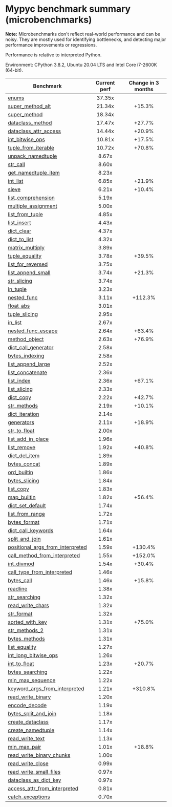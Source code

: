 # Mypyc benchmark summary (microbenchmarks)

**Note:** Microbenchmarks don't reflect real-world performance and can be noisy.
           They are mostly used for identifying bottlenecks, and detecting major performance
           improvements or regressions.

Performance is relative to interpreted Python.

Environment: CPython 3.8.2, Ubuntu 20.04 LTS and Intel Core i7-2600K (64-bit).

| Benchmark | Current perf | Change in 3 months |
| --- | :---: | :---: |
| [enums](benchmarks/enums.md) | 37.35x |  |
| [super_method_alt](benchmarks/super_method_alt.md) | 21.34x | +15.3% |
| [super_method](benchmarks/super_method.md) | 18.34x |  |
| [dataclass_method](benchmarks/dataclass_method.md) | 17.47x | +27.7% |
| [dataclass_attr_access](benchmarks/dataclass_attr_access.md) | 14.44x | +20.9% |
| [int_bitwise_ops](benchmarks/int_bitwise_ops.md) | 10.81x | +17.5% |
| [tuple_from_iterable](benchmarks/tuple_from_iterable.md) | 10.72x | +70.8% |
| [unpack_namedtuple](benchmarks/unpack_namedtuple.md) | 8.67x |  |
| [str_call](benchmarks/str_call.md) | 8.60x |  |
| [get_namedtuple_item](benchmarks/get_namedtuple_item.md) | 8.23x |  |
| [int_list](benchmarks/int_list.md) | 6.85x | +21.9% |
| [sieve](benchmarks/sieve.md) | 6.21x | +10.4% |
| [list_comprehension](benchmarks/list_comprehension.md) | 5.19x |  |
| [multiple_assignment](benchmarks/multiple_assignment.md) | 5.00x |  |
| [list_from_tuple](benchmarks/list_from_tuple.md) | 4.85x |  |
| [list_insert](benchmarks/list_insert.md) | 4.43x |  |
| [dict_clear](benchmarks/dict_clear.md) | 4.37x |  |
| [dict_to_list](benchmarks/dict_to_list.md) | 4.32x |  |
| [matrix_multiply](benchmarks/matrix_multiply.md) | 3.89x |  |
| [tuple_equality](benchmarks/tuple_equality.md) | 3.78x | +39.5% |
| [list_for_reversed](benchmarks/list_for_reversed.md) | 3.75x |  |
| [list_append_small](benchmarks/list_append_small.md) | 3.74x | +21.3% |
| [str_slicing](benchmarks/str_slicing.md) | 3.74x |  |
| [in_tuple](benchmarks/in_tuple.md) | 3.23x |  |
| [nested_func](benchmarks/nested_func.md) | 3.11x | +112.3% |
| [float_abs](benchmarks/float_abs.md) | 3.01x |  |
| [tuple_slicing](benchmarks/tuple_slicing.md) | 2.95x |  |
| [in_list](benchmarks/in_list.md) | 2.67x |  |
| [nested_func_escape](benchmarks/nested_func_escape.md) | 2.64x | +63.4% |
| [method_object](benchmarks/method_object.md) | 2.63x | +76.9% |
| [dict_call_generator](benchmarks/dict_call_generator.md) | 2.58x |  |
| [bytes_indexing](benchmarks/bytes_indexing.md) | 2.58x |  |
| [list_append_large](benchmarks/list_append_large.md) | 2.52x |  |
| [list_concatenate](benchmarks/list_concatenate.md) | 2.36x |  |
| [list_index](benchmarks/list_index.md) | 2.36x | +67.1% |
| [list_slicing](benchmarks/list_slicing.md) | 2.33x |  |
| [dict_copy](benchmarks/dict_copy.md) | 2.22x | +42.7% |
| [str_methods](benchmarks/str_methods.md) | 2.19x | +10.1% |
| [dict_iteration](benchmarks/dict_iteration.md) | 2.14x |  |
| [generators](benchmarks/generators.md) | 2.11x | +18.9% |
| [str_to_float](benchmarks/str_to_float.md) | 2.00x |  |
| [list_add_in_place](benchmarks/list_add_in_place.md) | 1.96x |  |
| [list_remove](benchmarks/list_remove.md) | 1.92x | +40.8% |
| [dict_del_item](benchmarks/dict_del_item.md) | 1.89x |  |
| [bytes_concat](benchmarks/bytes_concat.md) | 1.89x |  |
| [ord_builtin](benchmarks/ord_builtin.md) | 1.86x |  |
| [bytes_slicing](benchmarks/bytes_slicing.md) | 1.84x |  |
| [list_copy](benchmarks/list_copy.md) | 1.83x |  |
| [map_builtin](benchmarks/map_builtin.md) | 1.82x | +56.4% |
| [dict_set_default](benchmarks/dict_set_default.md) | 1.74x |  |
| [list_from_range](benchmarks/list_from_range.md) | 1.72x |  |
| [bytes_format](benchmarks/bytes_format.md) | 1.71x |  |
| [dict_call_keywords](benchmarks/dict_call_keywords.md) | 1.64x |  |
| [split_and_join](benchmarks/split_and_join.md) | 1.61x |  |
| [positional_args_from_interpreted](benchmarks/positional_args_from_interpreted.md) | 1.59x | +130.4% |
| [call_method_from_interpreted](benchmarks/call_method_from_interpreted.md) | 1.55x | +152.0% |
| [int_divmod](benchmarks/int_divmod.md) | 1.54x | +30.4% |
| [call_type_from_interpreted](benchmarks/call_type_from_interpreted.md) | 1.46x |  |
| [bytes_call](benchmarks/bytes_call.md) | 1.46x | +15.8% |
| [readline](benchmarks/readline.md) | 1.38x |  |
| [str_searching](benchmarks/str_searching.md) | 1.32x |  |
| [read_write_chars](benchmarks/read_write_chars.md) | 1.32x |  |
| [str_format](benchmarks/str_format.md) | 1.32x |  |
| [sorted_with_key](benchmarks/sorted_with_key.md) | 1.31x | +75.0% |
| [str_methods_2](benchmarks/str_methods_2.md) | 1.31x |  |
| [bytes_methods](benchmarks/bytes_methods.md) | 1.31x |  |
| [list_equality](benchmarks/list_equality.md) | 1.27x |  |
| [int_long_bitwise_ops](benchmarks/int_long_bitwise_ops.md) | 1.26x |  |
| [int_to_float](benchmarks/int_to_float.md) | 1.23x | +20.7% |
| [bytes_searching](benchmarks/bytes_searching.md) | 1.22x |  |
| [min_max_sequence](benchmarks/min_max_sequence.md) | 1.22x |  |
| [keyword_args_from_interpreted](benchmarks/keyword_args_from_interpreted.md) | 1.21x | +310.8% |
| [read_write_binary](benchmarks/read_write_binary.md) | 1.20x |  |
| [encode_decode](benchmarks/encode_decode.md) | 1.19x |  |
| [bytes_split_and_join](benchmarks/bytes_split_and_join.md) | 1.18x |  |
| [create_dataclass](benchmarks/create_dataclass.md) | 1.17x |  |
| [create_namedtuple](benchmarks/create_namedtuple.md) | 1.14x |  |
| [read_write_text](benchmarks/read_write_text.md) | 1.13x |  |
| [min_max_pair](benchmarks/min_max_pair.md) | 1.01x | +18.8% |
| [read_write_binary_chunks](benchmarks/read_write_binary_chunks.md) | 1.00x |  |
| [read_write_close](benchmarks/read_write_close.md) | 0.99x |  |
| [read_write_small_files](benchmarks/read_write_small_files.md) | 0.97x |  |
| [dataclass_as_dict_key](benchmarks/dataclass_as_dict_key.md) | 0.97x |  |
| [access_attr_from_interpreted](benchmarks/access_attr_from_interpreted.md) | 0.81x |  |
| [catch_exceptions](benchmarks/catch_exceptions.md) | 0.70x |  |
